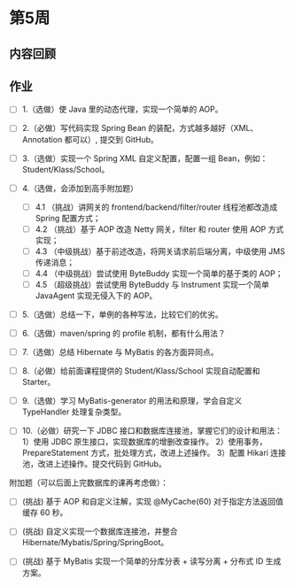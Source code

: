 # 第5周

## 内容回顾


## 作业
- [ ] 1.（选做）使 Java 里的动态代理，实现一个简单的 AOP。
- [ ] 2.（必做）写代码实现 Spring Bean 的装配，方式越多越好（XML、Annotation 都可以）, 提交到 GitHub。
- [ ] 3.（选做）实现一个 Spring XML 自定义配置，配置一组 Bean，例如：Student/Klass/School。

- [ ] 4.（选做，会添加到高手附加题）
  - [ ] 4.1 （挑战）讲网关的 frontend/backend/filter/router 线程池都改造成 Spring 配置方式；
  - [ ] 4.2 （挑战）基于 AOP 改造 Netty 网关，filter 和 router 使用 AOP 方式实现；
  - [ ] 4.3 （中级挑战）基于前述改造，将网关请求前后端分离，中级使用 JMS 传递消息；
  - [ ] 4.4 （中级挑战）尝试使用 ByteBuddy 实现一个简单的基于类的 AOP；
  - [ ] 4.5 （超级挑战）尝试使用 ByteBuddy 与 Instrument 实现一个简单 JavaAgent 实现无侵入下的 AOP。

- [ ] 5.（选做）总结一下，单例的各种写法，比较它们的优劣。
- [ ] 6.（选做）maven/spring 的 profile 机制，都有什么用法？
- [ ] 7.（选做）总结 Hibernate 与 MyBatis 的各方面异同点。
- [ ] 8.（必做）给前面课程提供的 Student/Klass/School 实现自动配置和 Starter。 
- [ ] 9.（选做）学习 MyBatis-generator 的用法和原理，学会自定义 TypeHandler 处理复杂类型。
- [ ] 10.（必做）研究一下 JDBC 接口和数据库连接池，掌握它们的设计和用法：
          1）使用 JDBC 原生接口，实现数据库的增删改查操作。
          2）使用事务，PrepareStatement 方式，批处理方式，改进上述操作。
          3）配置 Hikari 连接池，改进上述操作。提交代码到 GitHub。

附加题（可以后面上完数据库的课再考虑做）：
-[ ] (挑战) 基于 AOP 和自定义注解，实现 @MyCache(60) 对于指定方法返回值缓存 60 秒。
-[ ] (挑战) 自定义实现一个数据库连接池，并整合 Hibernate/Mybatis/Spring/SpringBoot。
-[ ] (挑战) 基于 MyBatis 实现一个简单的分库分表 + 读写分离 + 分布式 ID 生成方案。

